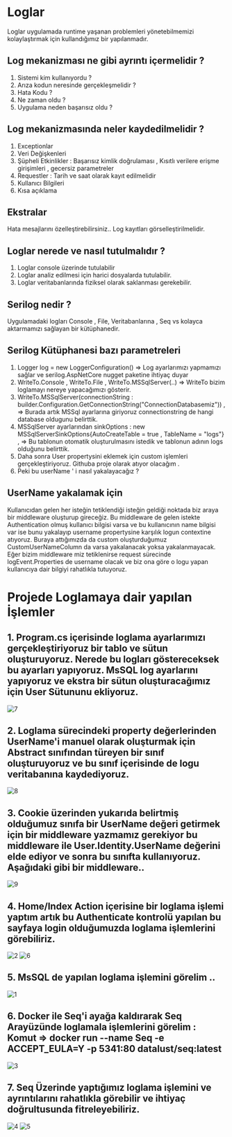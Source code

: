# Loglar #
Loglar uygulamada runtime yaşanan problemleri yönetebilmemizi kolaylaştırmak için kullandığımız bir yapılanmadır.

## Log mekanizması ne gibi ayrıntı içermelidir ? ##

1) Sistemi kim kullanıyordu ? 
2) Arıza kodun neresinde gerçekleşmelidir ? 
3) Hata Kodu ? 
4) Ne zaman oldu ?  
5) Uygulama neden başarısız oldu ? 

## Log mekanizmasında neler kaydedilmelidir ? ##
1. Exceptionlar 
2. Veri Değişkenleri 
3. Şüpheli Etkinlikler : Başarısız kimlik doğrulaması , Kısıtlı verilere erişme girişimleri , gecersiz parametreler
4. Requestler : Tarih ve saat olarak kayıt edilmelidir
5. Kullanıcı Bilgileri
6. Kısa açıklama

## Ekstralar ## 

Hata mesajlarını özelleştirebilirsiniz..
Log kayıtları görselleştirilmelidir.

## Loglar nerede ve nasıl tutulmalıdır ? ##
1. Loglar console üzerinde tutulabilir
2. Loglar analiz edilmesi için harici dosyalarda tutulabilir. 
3. Loglar veritabanlarında fiziksel olarak saklanması gerekebilir.

## Serilog nedir ? ##
Uygulamadaki logları Console , File, Veritabanlarına , Seq vs kolayca aktarmamızı sağlayan bir kütüphanedir.

## Serilog Kütüphanesi bazı parametreleri ##
1. Logger log = new LoggerConfiguration() => Log ayarlarımızı yapmamızı sağlar ve serilog.AspNetCore nugget paketine ihtiyaç duyar
2. WriteTo.Console , WriteTo.File , WriteTo.MSSqlServer(..) => WriteTo bizim loglamayı nereye yapacağımızı gösterir.
3. WriteTo.MSSqlServer(connectionString : builder.Configuration.GetConnectionString("ConnectionDatabasemiz")) , => Burada artık MSSql ayarlarına giriyoruz connectionstring de hangi database oldugunu belirttik.
4. MSSqlServer ayarlarından sinkOptions : new MSSqlServerSinkOptions{AutoCreateTable = true , TableName = "logs"} , => Bu tablonun otomatik oluşturulmasını istedik ve tablonun adının logs olduğunu belirttik. 
5.  Daha sonra User propertysini eklemek için custom işlemleri gerçekleştiriyoruz. Githuba proje olarak atıyor olacağım . 
6.  Peki bu userName ' i nasıl yakalayacağız ? 


## UserName yakalamak için ##

Kullanıcıdan gelen her isteğin tetiklendiği isteğin geldiği noktada biz araya bir middleware oluşturup gireceğiz. Bu middleware de gelen istekte Authentication olmuş kullanıcı bilgisi varsa  ve bu kullanıcının name bilgisi var ise bunu yakalayıp username propertysine karşılık logun contextine atıyoruz. Buraya attığımızda da custom oluşturduğumuz CustomUserNameColumn da varsa yakalanacak yoksa yakalanmayacak. Eğer bizim middleware miz tetiklenirse request sürecinde logEvent.Properties de username olacak ve biz ona göre o logu yapan kullanıcıya dair bilgiyi rahatlıkla tutuyoruz.  

# Projede Loglamaya dair yapılan İşlemler #
## 1. Program.cs içerisinde loglama ayarlarımızı gerçekleştiriyoruz bir tablo ve sütun oluşturuyoruz. Nerede bu logları göstereceksek bu ayarları yapıyoruz. MsSQL log ayarlarını yapıyoruz ve ekstra bir sütun oluşturacağımız için User Sütununu ekliyoruz. ##
![7](https://user-images.githubusercontent.com/68101192/210206045-dd8014a9-8c80-432a-9f67-6a6124ddebf9.png)

## 2. Loglama sürecindeki property değerlerinden UserName'i manuel olarak oluşturmak için Abstract sınıfından türeyen bir sınıf oluşturuyoruz ve bu sınıf içerisinde de logu veritabanına kaydediyoruz.  ##
![8](https://user-images.githubusercontent.com/68101192/210206466-8abb05a6-2514-45f1-8f34-f25a43242c3b.png)

## 3. Cookie üzerinden yukarıda belirtmiş olduğumuz sınıfa bir UserName değeri getirmek için bir middleware yazmamız gerekiyor bu middleware ile User.Identity.UserName değerini elde ediyor ve sonra bu sınıfta kullanıyoruz. Aşağıdaki gibi bir middleware..  ##
![9](https://user-images.githubusercontent.com/68101192/210206612-d4181bfb-5309-4cf0-b34b-d083d5c032ce.png)

## 4. Home/Index  Action içerisine bir loglama işlemi yaptım artık bu Authenticate kontrolü yapılan bu sayfaya login olduğumuzda loglama işlemlerini görebiliriz. ##
![2](https://user-images.githubusercontent.com/68101192/210206826-daea69a1-73a8-41ac-9e27-1c577bff9d08.png)
![6](https://user-images.githubusercontent.com/68101192/210206755-0d3aaf66-3f46-4575-aeec-95e23bada294.png)

## 5. MsSQL de yapılan loglama işlemini görelim .. ##
![1](https://user-images.githubusercontent.com/68101192/210206804-13b5a56a-cd7b-454d-8cc9-6a8b17a20961.png)

## 6. Docker ile Seq'i ayağa kaldırarak Seq Arayüzünde loglamala işlemlerini görelim : Komut => docker run --name Seq -e ACCEPT_EULA=Y -p 5341:80 datalust/seq:latest ##
![3](https://user-images.githubusercontent.com/68101192/210206888-4baccc06-2185-4607-8c4f-28830136322e.png)

## 7. Seq Üzerinde yaptığımız loglama işlemini ve ayrıntılarını rahatlıkla görebilir ve ihtiyaç doğrultusunda fitreleyebiliriz. ##
![4](https://user-images.githubusercontent.com/68101192/210207151-a42b2829-808b-4347-a501-91408cb141ca.png)
![5](https://user-images.githubusercontent.com/68101192/210207154-319f9750-00b1-4622-bdbd-1d22b067cb6a.png)



